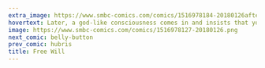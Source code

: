```yaml
---
extra_image: https://www.smbc-comics.com/comics/1516978184-20180126after.png
hovertext: Later, a god-like consciousness comes in and insists that you have a logically inconsistent form of free will.
image: https://www.smbc-comics.com/comics/1516978127-20180126.png
next_comic: belly-button
prev_comic: hubris
title: Free Will
---
```


